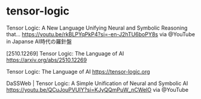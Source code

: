 # tensor-logic

Tensor Logic: A New Language Unifying Neural and Symbolic Reasoning that... https://youtu.be/rkBLPYqPkP4?si=-en-J2hTU6boPY8s via @YouTube in Japanse
AI時代の羅針盤

[2510.12269] Tensor Logic: The Language of AI https://arxiv.org/abs/2510.12269

Tensor Logic: The Language of AI  https://tensor-logic.org

DaSSWeb | Tensor Logic: A Simple Unification of Neural and Symbolic AI https://youtu.be/QCuJouPVUIY?si=KJyQQmPuW_nCWelO via @YouTube 
